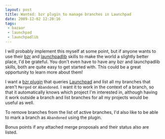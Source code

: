 ```yaml
---
layout: post
title: Wanted: bzr plugin to manage branches in Launchpad
date: 2009-12-02 12:20:16
tags:
 - bazaar
 - launchpad
 - launchpadlib
---
```


I will probably implement this myself at some point, but if anyone wants to use their [bzr](http://bazaar-vcs.org/) and [launchpadlib](https://launchpad.net/launchpadlib) skills to make the world a slightly better place, I'd be grateful. You don't even have to have any bzr and launchpadlib skills, both are quite easy to get started with. This could be a great opportunity to learn more about them!

I want a [bzr plugin](http://bazaar-vcs.org/WritingPlugins) that queries [Launchpad](https://launchpad.net/) and list all my branches that aren't `Merged` or `Abandoned`. I want it to work in the context of a branch, so that it automatically knows which project I'm interested in, although having it work outside a branch and list branches for all my projects would be useful as well.

To remove branches from the list of active branches, I'd also like to be able to mark a branch as `Abandoned` using the plugin.

Bonus points if any attached merge proposals and their status also are listed.
